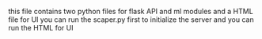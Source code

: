 this file contains two python files for flask API and ml modules and a HTML file for UI you can run the scaper.py first to initialize the server and you can run the HTML for UI 
